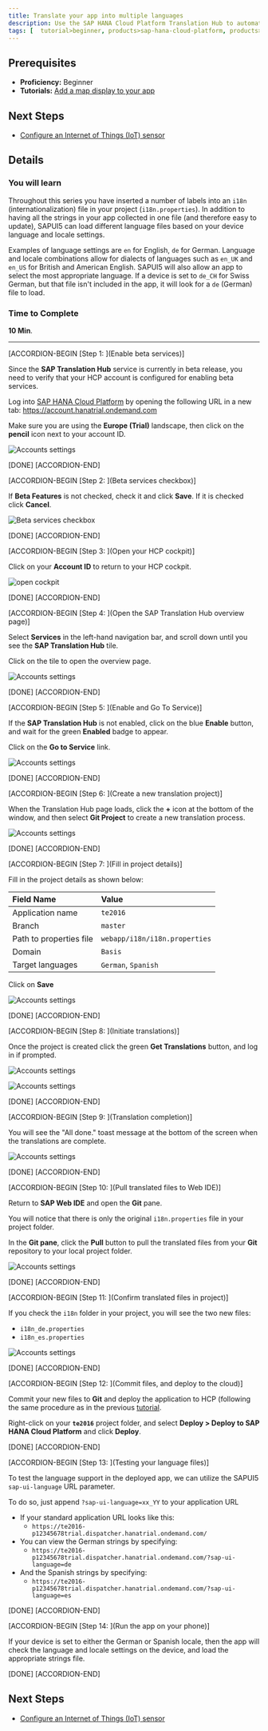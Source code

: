 ```yaml
---
title: Translate your app into multiple languages
description: Use the SAP HANA Cloud Platform Translation Hub to automatically generate i18n (internationalization) files for multiple languages
tags: [  tutorial>beginner, products>sap-hana-cloud-platform, products>sap-web-ide ]
---
```


## Prerequisites  
 - **Proficiency:** Beginner
 - **Tutorials:** [Add a map display to your app](http://go.sap.com/developer/tutorials/teched-2016-7.html)

## Next Steps
 - [Configure an Internet of Things (IoT) sensor](http://go.sap.com/developer/tutorials/teched-2016-9.html)

## Details
### You will learn  
Throughout this series you have inserted a number of labels into an `i18n` (internationalization) file in your project (`i18n.properties`). In addition to having all the strings in your app collected in one file (and therefore easy to update), SAPUI5 can load different language files based on your device language and locale settings. 

Examples of language settings are `en` for English, `de` for German. Language and locale combinations allow for dialects of languages such as `en_UK` and `en_US` for British and American English. SAPUI5 will also allow an app to select the most appropriate language. If a device is set to `de_CH` for Swiss German, but that file isn't included in the app, it will look for a `de` (German) file to load.

### Time to Complete
**10 Min**.

---

[ACCORDION-BEGIN [Step 1: ](Enable beta services)]

Since the **SAP Translation Hub** service is currently in beta release, you need to verify that your HCP account is configured for enabling beta services.

Log into [SAP HANA Cloud Platform](https://account.hanatrial.ondemand.com) by opening the following URL in a new tab: https://account.hanatrial.ondemand.com

Make sure you are using the **Europe (Trial)** landscape, then click on the **pencil** icon next to your account ID.

![Accounts settings](te-2016-8-01.png)

[DONE]
[ACCORDION-END]

[ACCORDION-BEGIN [Step 2: ](Beta services checkbox)]

If **Beta Features** is not checked, check it and click **Save**. If it is checked click **Cancel**.

![Beta services checkbox](te-2016-8-02.png)

[DONE]
[ACCORDION-END]

[ACCORDION-BEGIN [Step 3: ](Open your HCP cockpit)]

Click on your **Account ID** to return to your HCP cockpit.

![open cockpit](te-2016-8-03.png)

[DONE]
[ACCORDION-END]

[ACCORDION-BEGIN [Step 4: ](Open the SAP Translation Hub overview page)]

Select **Services** in the left-hand navigation bar, and scroll down until you see the **SAP Translation Hub** tile.

Click on the tile to open the overview page.

![Accounts settings](te-2016-8-04.png)

[DONE]
[ACCORDION-END]

[ACCORDION-BEGIN [Step 5: ](Enable and Go To Service)]

If the **SAP Translation Hub** is not enabled, click on the blue **Enable** button, and wait for the green **Enabled** badge to appear.

Click on the **Go to Service** link.

![Accounts settings](te-2016-8-05.png)

[DONE]
[ACCORDION-END]

[ACCORDION-BEGIN [Step 6: ](Create a new translation project)]

When the Translation Hub page loads, click the **+** icon at the bottom of the window, and then select **Git Project** to create a new translation process. 

![Accounts settings](te-2016-8-06.png)

[DONE]
[ACCORDION-END]

[ACCORDION-BEGIN [Step 7: ](Fill in project details)]

Fill in the project details as shown below:

Field Name                 | Value
:------------------------- | :-------------
Application name           | `te2016`
Branch                     | `master`
Path to properties file    | `webapp/i18n/i18n.properties`
Domain                     | `Basis`
Target languages           | `German`, `Spanish`

Click on **Save**

![Accounts settings](te-2016-8-07.png)

[DONE]
[ACCORDION-END]

[ACCORDION-BEGIN [Step 8: ](Initiate translations)]

Once the project is created click the green **Get Translations** button, and log in if prompted. 

![Accounts settings](te-2016-8-08.png)

![Accounts settings](te-2016-8-09.png)

[DONE]
[ACCORDION-END]

[ACCORDION-BEGIN [Step 9: ](Translation completion)]

You will see the "All done." toast message at the bottom of the screen when the translations are complete.

![Accounts settings](te-2016-8-12.png)

[DONE]
[ACCORDION-END]

[ACCORDION-BEGIN [Step 10: ](Pull translated files to Web IDE)]

Return to **SAP Web IDE** and open the **Git** pane.

You will notice that there is only the original `i18n.properties` file in your project folder. 

In the **Git pane**, click the **Pull** button to pull the translated files from your **Git** repository to your local project folder.

![Accounts settings](te-2016-8-13.png)

[DONE]
[ACCORDION-END]

[ACCORDION-BEGIN [Step 11: ](Confirm translated files in project)]

If you check the `i18n` folder in your project, you will see the two new files:

 - `i18n_de.properties`
 - `i18n_es.properties`
 
![Accounts settings](te-2016-8-14.png)

[DONE]
[ACCORDION-END]

[ACCORDION-BEGIN [Step 12: ](Commit files, and deploy to the cloud)]

Commit your new files to **Git** and deploy the application to HCP (following the same procedure as in the previous [tutorial](http://go.sap.com/developer/tutorials/teched-2016-5.html).

Right-click on your **`te2016`** project folder, and select **Deploy > Deploy to SAP HANA Cloud Platform** and click **Deploy**.

[DONE]
[ACCORDION-END]

[ACCORDION-BEGIN [Step 13: ](Testing your language files)]

To test the language support in the deployed app, we can utilize the SAPUI5 `sap-ui-language` URL parameter. 

To do so, just append `?sap-ui-language=xx_YY` to your application URL

- If your standard application URL looks like this:
  - `https://te2016-p12345678trial.dispatcher.hanatrial.ondemand.com/`
- You can view the German strings by specifying:
  - `https://te2016-p12345678trial.dispatcher.hanatrial.ondemand.com/?sap-ui-language=de`
- And the Spanish strings by specifying:
  - `https://te2016-p12345678trial.dispatcher.hanatrial.ondemand.com/?sap-ui-language=es`

[DONE]
[ACCORDION-END]

[ACCORDION-BEGIN [Step 14: ](Run the app on your phone)]

If your device is set to either the German or Spanish locale, then the app will check the language and locale settings on the device, and load the appropriate strings file.

[DONE]
[ACCORDION-END]

## Next Steps
 - [Configure an Internet of Things (IoT) sensor](http://go.sap.com/developer/tutorials/teched-2016-9.html)
